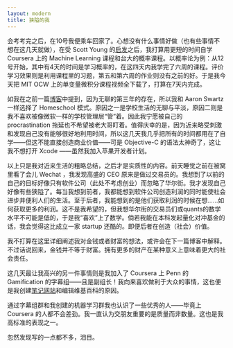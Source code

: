 ```yaml
---
layout: modern
title: 狭隘的我
---
```


会考考完之后，在10号我便乘车回家了。心想没有什么事情好做（也有些事情不想在这几天就做），在受 Scott Young 的[启发](http://select.yeeyan.org/view/94114/329073)之后，我打算用更短的时间自学 Coursera 上的 Machine Learning 课程和台大的概率课程。以概率论为例：从12号开始，其中有4天的时间是学习概率的，在这四天内我学完了六周的课程。评价学习效果则是利用课程里的习题，第五和第六周的作业则没有之前的好。于是我今天把 MIT OCW 上的单变量微积分课程视频全下载了，打算在7天内完成。

如我在之前一篇[博客](http://www.guoj.org/annual-summary-of-2013.html)中提到，因为无聊的第三年的存在，所以我和 Aaron Swartz 一样选择了 Homeschool 模式。原因之一是学校生活的无聊与平淡，原因二则是我不喜欢被像微软一样的学校管理层“管”着。因此我宁愿被自己的 procrastination 拖延也不希望被老大哥盯着。值得庆幸的是，因为近来略受刺激和发现自己没有能够很好地利用时间，所以这几天我几乎把所有的时间都用在了自学——但这不能直接创造商业价值——可是 Objective-C 的语法太神奇了，这让我不想打开 Xcode ——虽然我加入苹果开发者计划。

以上只是我对近来生活的粗略总结，之后才是实质性的内容。前天睡觉之前在被窝里看了会儿 Wechat ，我发现高盛的 CEO 原来是做过交易员的。我想到了以前的自己的目标好像只有软件公司（此处不考虑创业）而忽略了华尔街。我才发现自己好像有些狭隘了。每当我想到前者，我都能想到软件公司创造利润的同时能使社会进步并便利人们的生活。至于后者，我能想到的是他们获取利润的时候在想......如何获取更多的利润。这不是我希望的，但我想华尔街的交易员们或quants的数学水平不可能是低的，于是我“喜欢”上了数学。倘若我能在本科发起量化对冲基金的话，我会觉得这比成立一家 startup 还酷的。即便后者在创造（社会）价值。

我不打算在这里详细阐述我对金钱或者财富的想法，或许会在下一篇博客中解释。不过话说回来，金钱并不等于财富。拥有更多的财产在某种意义上意味着更大的社会责任。

这几天最让我高兴的另一件事情则是我加入了 Coursera 上 Penn 的 Gamification 的字幕组——且是副组长！我向来喜欢做利于大众的事情，这也便是我创建[笔记网站](http://notes.guoj.org/)和编辑维基百科的原因。

通过字幕组群和我创建的机器学习群我也认识了一些优秀的人——毕竟上 Coursera 的人都不会差劲。我一直认为交朋友重要的是质量而非数量。这也是我高标准的表现之一。

忽然发现写的一点都不多，泪目。